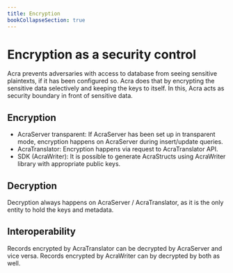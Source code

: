 ```yaml
---
title: Encryption
bookCollapseSection: true
---
```


# Encryption as a security control

Acra prevents adversaries with access to database from seeing sensitive plaintexts, if it has been configured so. 
Acra does that by encrypting the sensitive data selectively and keeping the keys to itself. In this, Acra acts as security boundary in front of sensitive data. 

## Encryption 

* AcraServer transparent: If AcraServer has been set up in transparent mode, encryption happens on AcraServer during insert/update queries. 
* AcraTranslator: Encryption happens via request to AcraTranslator API. 
* SDK (AcraWriter): It is possible to generate AcraStructs using AcraWriter library with appropriate public keys. 

## Decryption

Decryption always happens on AcraServer / AcraTranslator, as it is the only entity to hold the keys and metadata. 

## Interoperability 

Records encrypted by AcraTranslator can be decrypted by AcraServer and vice versa. Records encrypted by AcraWriter can by decrypted by both as well. 


